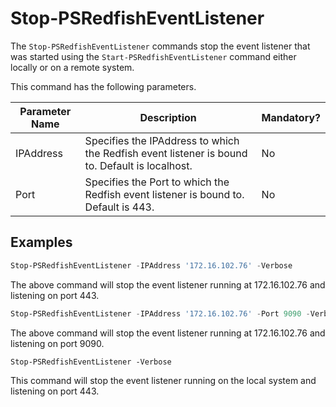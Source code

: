 # Stop-PSRedfishEventListener

The `Stop-PSRedfishEventListener` commands stop the event listener that was started using the `Start-PSRedfishEventListener` command either locally or on a remote system. 

This command has the following parameters.

| Parameter Name | Description                                                  | Mandatory? |
| -------------- | ------------------------------------------------------------ | ---------- |
| IPAddress      | Specifies the IPAddress to which the Redfish event listener is bound to. Default is localhost. | No         |
| Port           | Specifies the Port to which the Redfish event listener is bound to. Default is 443. | No         |

## Examples

```powershell
Stop-PSRedfishEventListener -IPAddress '172.16.102.76' -Verbose
```

The above command will stop the event listener running at 172.16.102.76 and listening on port 443.

```powershell
Stop-PSRedfishEventListener -IPAddress '172.16.102.76' -Port 9090 -Verbose
```

The above command will stop the event listener running at 172.16.102.76 and listening on port 9090.

```
Stop-PSRedfishEventListener -Verbose
```

This command will stop the event listener running on the local system and listening on port 443.